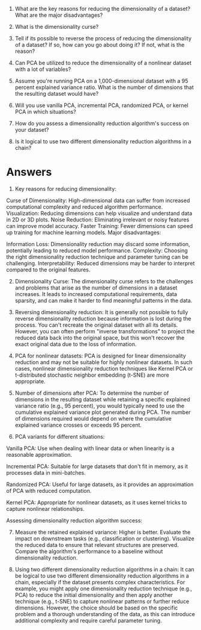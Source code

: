 1. What are the key reasons for reducing the dimensionality of a dataset? What are the major
disadvantages?

2. What is the dimensionality curse?

3. Tell if its possible to reverse the process of reducing the dimensionality of a dataset? If so, how
can you go about doing it? If not, what is the reason?

4. Can PCA be utilized to reduce the dimensionality of a nonlinear dataset with a lot of variables?

5. Assume you're running PCA on a 1,000-dimensional dataset with a 95 percent explained variance
ratio. What is the number of dimensions that the resulting dataset would have?

6. Will you use vanilla PCA, incremental PCA, randomized PCA, or kernel PCA in which situations?

7. How do you assess a dimensionality reduction algorithm's success on your dataset?

8. Is it logical to use two different dimensionality reduction algorithms in a chain?

# Answers

1. Key reasons for reducing dimensionality:

Curse of Dimensionality: High-dimensional data can suffer from increased computational complexity and reduced algorithm performance.
Visualization: Reducing dimensions can help visualize and understand data in 2D or 3D plots.
Noise Reduction: Eliminating irrelevant or noisy features can improve model accuracy.
Faster Training: Fewer dimensions can speed up training for machine learning models.
Major disadvantages:

Information Loss: Dimensionality reduction may discard some information, potentially leading to reduced model performance.
Complexity: Choosing the right dimensionality reduction technique and parameter tuning can be challenging.
Interpretability: Reduced dimensions may be harder to interpret compared to the original features.

2. Dimensionality Curse:
The dimensionality curse refers to the challenges and problems that arise as the number of dimensions in a dataset increases. It leads to increased computational requirements, data sparsity, and can make it harder to find meaningful patterns in the data.

3. Reversing dimensionality reduction:
It is generally not possible to fully reverse dimensionality reduction because information is lost during the process. You can't recreate the original dataset with all its details. However, you can often perform "inverse transformations" to project the reduced data back into the original space, but this won't recover the exact original data due to the loss of information.

4. PCA for nonlinear datasets:
PCA is designed for linear dimensionality reduction and may not be suitable for highly nonlinear datasets. In such cases, nonlinear dimensionality reduction techniques like Kernel PCA or t-distributed stochastic neighbor embedding (t-SNE) are more appropriate.

5. Number of dimensions after PCA:
To determine the number of dimensions in the resulting dataset while retaining a specific explained variance ratio (e.g., 95 percent), you would typically need to use the cumulative explained variance plot generated during PCA. The number of dimensions required would depend on where the cumulative explained variance crosses or exceeds 95 percent.

6. PCA variants for different situations:

Vanilla PCA: Use when dealing with linear data or when linearity is a reasonable approximation.

Incremental PCA: Suitable for large datasets that don't fit in memory, as it processes data in mini-batches.

Randomized PCA: Useful for large datasets, as it provides an approximation of PCA with reduced computation.

Kernel PCA: Appropriate for nonlinear datasets, as it uses kernel tricks to capture nonlinear relationships.

Assessing dimensionality reduction algorithm success:

7. Measure the retained explained variance: Higher is better.
Evaluate the impact on downstream tasks (e.g., classification or clustering).
Visualize the reduced data to ensure that relevant structures are preserved.
Compare the algorithm's performance to a baseline without dimensionality reduction.

8. Using two different dimensionality reduction algorithms in a chain:
It can be logical to use two different dimensionality reduction algorithms in a chain, especially if the dataset presents complex characteristics. For example, you might apply one dimensionality reduction technique (e.g., PCA) to reduce the initial dimensionality and then apply another technique (e.g., t-SNE) to capture nonlinear patterns or further reduce dimensions. However, the choice should be based on the specific problem and a thorough understanding of the data, as this can introduce additional complexity and require careful parameter tuning.


```python

```

